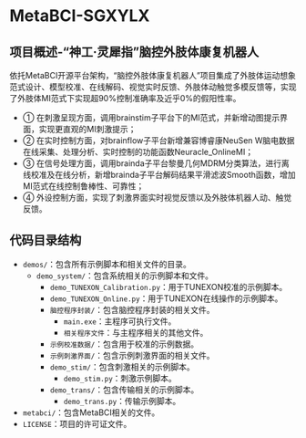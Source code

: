 # MetaBCI-SGXYLX

## 项目概述-“神工·灵犀指”脑控外肢体康复机器人
依托MetaBCI开源平台架构，“脑控外肢体康复机器人”项目集成了外肢体运动想象范式设计、模型校准、在线解码、视觉实时反馈、外肢体动触觉多模反馈等，实现了外肢体MI范式下实现超90%控制准确率及近乎0%的假阳性率。
- ① 在刺激呈现方面，调用brainstim子平台下的MI范式，并新增动图提示界面，实现更直观的MI刺激提示；
- ② 在实时控制方面，对brainflow子平台新增兼容博睿康NeuSen W脑电数据在线采集、处理分析、实时控制的功能函数Neuracle_OnlineMI；
- ③ 在信号处理方面，调用brainda子平台黎曼几何MDRM分类算法，进行离线校准及在线分析，新增brainda子平台解码结果平滑滤波Smooth函数，增加MI范式在线控制鲁棒性、可靠性；
- ④ 外设控制方面，实现了刺激界面实时视觉反馈以及外肢体机器人动、触觉反馈。

## 代码目录结构

- `demos/`：包含所有示例脚本和相关文件的目录。
  - `demo_system/`：包含系统相关的示例脚本和文件。
    - `demo_TUNEXON_Calibration.py`：用于TUNEXON校准的示例脚本。
    - `demo_TUNEXON_Online.py`：用于TUNEXON在线操作的示例脚本。
    - `脑控程序封装/`：包含脑控程序封装的相关文件。
      - `main.exe`：主程序可执行文件。
      - `相关程序文件`：与主程序相关的其他文件。
    - `示例校准数据/`：包含用于校准的示例数据。
    - `示例刺激界面/`：包含示例刺激界面的相关文件。
    - `demo_stim/`：包含刺激相关的示例脚本。
      - `demo_stim.py`：刺激示例脚本。
    - `demo_trans/`：包含传输相关的示例脚本。
      - `demo_trans.py`：传输示例脚本。
- `metabci/`：包含MetaBCI相关的文件。
- `LICENSE`：项目的许可证文件。
